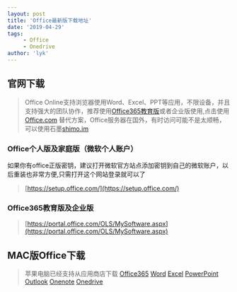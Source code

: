 ```yaml
---
layout: post
title: 'Office最新版下载地址'
date: '2019-04-29'
tags:
     - Office
     - Onedrive
author: 'lyk'
---
```

## 官网下载
> Office Online支持浏览器使用Word、Excel、PPT等应用，不限设备，并且支持强大的团队协作，推荐使用[Office365教育版](https://lykqq.com/2019/04/27/Office-%E6%B3%A8%E5%86%8C%E6%95%99%E8%82%B2%E7%89%88Office365/)或者企业版使用,点击使用[Office.com](https://www.office.com)
> 替代方案，Office服务器在国外，有时访问可能不是太顺畅，可以使用石墨[shimo.im](https://shimo.im/?inviterid=91054&invitername=%E9%A3%9B%E6%9D%8B)

### Office个人版及家庭版（微软个人账户）
如果你有office正版密钥，建议打开微软官方站点添加密钥到自己的微软账户，以后重装也非常方便,只需打开这个网站登录就可以了
> [https://setup.office.com/](https://setup.office.com/)
### Office365教育版及企业版
> [https://portal.office.com/OLS/MySoftware.aspx](https://portal.office.com/OLS/MySoftware.aspx)
## MAC版Office下载
> 苹果电脑已经支持从应用商店下载
[Office365](https://itunes.apple.com/cn/app-bundle/id1450038993) 
[Word](https://itunes.apple.com/cn/app/id462054704)
[Excel](https://itunes.apple.com/cn/app/id462058435)
[PowerPoint](https://itunes.apple.com/cn/app/id462062816)
[Outlook](https://itunes.apple.com/cn/app/id985367838)
[Onenote](https://itunes.apple.com/cn/app/id784801555)
[Onedrive](https://itunes.apple.com/cn/app/id823766827)
